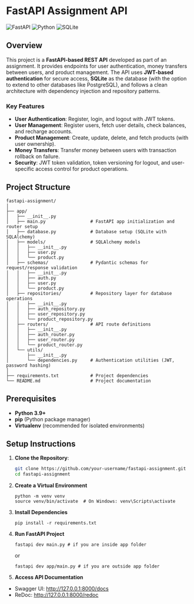 # FastAPI Assignment API

![FastAPI](https://img.shields.io/badge/FastAPI-0.68.0-green.svg)
![Python](https://img.shields.io/badge/Python-3.9+-blue.svg)
![SQLite](https://img.shields.io/badge/Database-SQLite-lightgrey.svg)

## Overview

This project is a **FastAPI-based REST API** developed as part of an assignment. It provides endpoints for user authentication, money transfers between users, and product management. The API uses **JWT-based authentication** for secure access, **SQLite** as the database (with the option to extend to other databases like PostgreSQL), and follows a clean architecture with dependency injection and repository patterns.

### Key Features
- **User Authentication**: Register, login, and logout with JWT tokens.
- **User Management**: Register users, fetch user details, check balances, and recharge accounts.
- **Product Management**: Create, update, delete, and fetch products (with user ownership).
- **Money Transfers**: Transfer money between users with transaction rollback on failure.
- **Security**: JWT token validation, token versioning for logout, and user-specific access control for product operations.

## Project Structure
```
fastapi-assignment/
│
├── app/
│   ├── __init__.py
│   ├── main.py                 # FastAPI app initialization and router setup
│   ├── database.py             # Database setup (SQLite with SQLAlchemy)
│   ├── models/                 # SQLAlchemy models
│   │   ├── __init__.py
│   │   ├── user.py
│   │   └── product.py
│   ├── schemas/                # Pydantic schemas for request/response validation
│   │   ├── __init__.py
│   │   ├── auth.py
│   │   ├── user.py
│   │   └── product.py
│   ├── repositories/           # Repository layer for database operations
│   │   ├── __init__.py
│   │   ├── auth_repository.py
│   │   ├── user_repository.py
│   │   └── product_repository.py
│   ├── routers/                # API route definitions
│   │   ├── __init__.py
│   │   ├── auth_router.py
│   │   ├── user_router.py
│   │   └── product_router.py
│   └── utils/
│       ├── __init__.py
│       └── dependencies.py     # Authentication utilities (JWT, password hashing)
│
├── requirements.txt            # Project dependencies
└── README.md                   # Project documentation
```


## Prerequisites

- **Python 3.9+**
- **pip** (Python package manager)
- **Virtualenv** (recommended for isolated environments)

## Setup Instructions

1. **Clone the Repository**:
   ```bash
   git clone https://github.com/your-username/fastapi-assignment.git
   cd fastapi-assignment
   ```
2. **Create a Virtual Environment**
   ```
   python -m venv venv
   source venv/bin/activate  # On Windows: venv\Scripts\activate
   ```
3. **Install Dependencies**
    ```
    pip install -r requirements.txt
    ```

4. **Run FastAPI Project**
    ```
    fastapi dev main.py # if you are inside app folder
    ```
    or
    ```
    fastapi dev app/main.py # if you are outside app folder
    ```
5. **Access API Documentation**
- Swagger UI: http://127.0.0.1:8000/docs
- ReDoc: http://127.0.0.1:8000/redoc